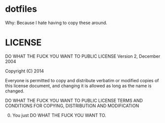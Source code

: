 dotfiles
========

Why: Because I hate having to copy these around.


LICENSE
========
DO WHAT THE FUCK YOU WANT TO PUBLIC LICENSE
Version 2, December 2004

Copyright (C) 2014 

Everyone is permitted to copy and distribute verbatim or modified
copies of this license document, and changing it is allowed as long
as the name is changed.

DO WHAT THE FUCK YOU WANT TO PUBLIC LICENSE
TERMS AND CONDITIONS FOR COPYING, DISTRIBUTION AND MODIFICATION

0. You just DO WHAT THE FUCK YOU WANT TO.
